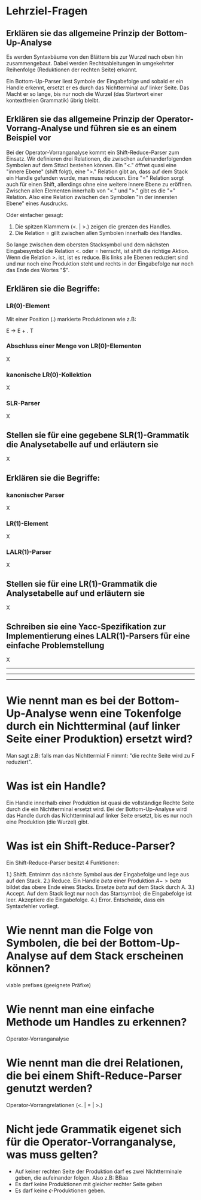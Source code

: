 # Lehrziel-Fragen
## Erklären sie das allgemeine Prinzip der Bottom-Up-Analyse
Es werden Syntaxbäume von den Blättern bis zur Wurzel nach oben hin zusammengebaut. Dabei werden Rechtsableitungen in umgekehrter Reihenfolge (Reduktionen der rechten Seite) erkannt.

Ein Bottom-Up-Parser liest Symbole der Eingabefolge und sobald er ein Handle erkennt, ersetzt er es durch das Nichtterminal auf linker Seite. Das Macht er so lange, bis nur noch die Wurzel (das Startwort einer kontextfreien Grammatik) übrig bleibt.

## Erklären sie das allgemeine Prinzip der Operator-Vorrang-Analyse und führen sie es an einem Beispiel vor
Bei der Operator-Vorranganalyse kommt ein Shift-Reduce-Parser zum Einsatz. Wir definieren drei Relationen, die zwischen aufeinanderfolgenden Symbolen auf dem Sttacl bestehen können. Ein "<." öffnet quasi eine "innere Ebene" (shift folgt), eine ">." Relation gibt an, dass auf dem Stack ein Handle gefunden wurde, man muss reducen. Eine "=" Relation sorgt auch für einen Shift, allerdings ohne eine weitere innere Ebene zu eröffnen. Zwischen allen Elementen innerhalb von "<." und ">." gibt es die "=" Relation. Also eine Relation zwischen den Symbolen "in der innersten Ebene" eines Ausdrucks.

Oder einfacher gesagt:
1) Die spitzen Klammern (<. | >.) zeigen die grenzen des Handles.
2) Die Relation = gillt zwischen allen Symbolen innerhalb des Handles.

So lange zwischen dem obersten Stacksymbol und dem nächsten Eingabesymbol die Relation <. oder = herrscht, ist shift die richtige Aktion. Wenn die Relation >. ist, ist es reduce. Bis links alle Ebenen reduziert sind und nur noch eine Produktion steht und rechts in der Eingabefolge nur noch das Ende des Wortes "$".

## Erklären sie die Begriffe:
### LR(0)-Element
Mit einer Position (.) markierte Produktionen wie z.B:

E -> E + . T

### Abschluss einer Menge von LR(0)-Elementen
X

### kanonische LR(0)-Kollektion
X

### SLR-Parser
X

## Stellen sie für eine gegebene SLR(1)-Grammatik die Analysetabelle auf und erläutern sie
X

## Erklären sie die Begriffe:
### kanonischer Parser
X

### LR(1)-Element
X

### LALR(1)-Parser
X

## Stellen sie für eine LR(1)-Grammatik die Analysetabelle auf und erläutern sie
X

## Schreiben sie eine Yacc-Spezifikation zur Implementierung eines LALR(1)-Parsers für eine einfache Problemstellung
X

---
---
---

# Wie nennt man es bei der Bottom-Up-Analyse wenn eine Tokenfolge durch ein Nichtterminal (auf linker Seite einer Produktion) ersetzt wird?
Man sagt z.B: falls man das Nichttermial F nimmt: "die rechte Seite wird zu F reduziert".

# Was ist ein Handle?
Ein Handle innerhalb einer Produktion ist quasi die vollständige Rechte Seite durch die ein Nichtterminal ersetzt wird. Bei der Bottom-Up-Analyse wird das Handle durch das Nichtterminal auf linker Seite ersetzt, bis es nur noch eine Produktion (die Wurzel) gibt.

# Was ist ein Shift-Reduce-Parser?
Ein Shift-Reduce-Parser besitzt 4 Funktionen:

1.) Shitft. Entnimm das nächste Symbol aus der Eingabefolge und lege aus auf den Stack.
2.) Reduce. Ein Handle $beta$ einer Produktion $A -> beta$ bildet das obere Ende eines Stacks. Ersetze $beta$ auf dem Stack durch A.
3.) Accept. Auf dem Stack liegt nur noch das Startsymbol; die Eingabefolge ist leer. Akzeptiere die Eingabefolge.
4.) Error. Entscheide, dass ein Syntaxfehler vorliegt.

# Wie nennt man die Folge von Symbolen, die bei der Bottom-Up-Analyse auf dem Stack erscheinen können?
viable prefixes (geeignete Präfixe)

# Wie nennt man eine einfache Methode um Handles zu erkennen?
Operator-Vorranganalyse

# Wie nennt man die drei Relationen, die bei einem Shift-Reduce-Parser genutzt werden?
Operator-Vorrangrelationen (<. | = | >.)

# Nicht jede Grammatik eigenet sich für die Operator-Vorranganalyse, was muss gelten?
- Auf keiner rechten Seite der Produktion darf es zwei Nichtterminale geben, die aufeinander folgen. Also z.B: BBaa
- Es darf keine Produktionen mit gleicher rechter Seite geben
- Es darf keine $\epsilon$-Produktionen geben.